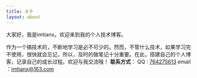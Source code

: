 ```yaml
---
title: 关于
layout: about
---
```

大家好，我是imtianx。欢迎来到我的个人技术博客。

作为一个搞技术的，不断地学习是必不可少的。然而，不管什么技术，如果学习完不使用，很快就会忘记，所以，及时的做笔记十分重要。在此，搭建自己的个人博客，记录自己的成长过程。欢迎与我交流哦！
**联系方式**：
QQ : <a target="_blank" href="http://wpa.qq.com/msgrd?v=3&uin=764275613&site=qq&menu=yes" alt="点击这里给我发消息">764275613</a>
email ：<a href="Mailto:imtianx@163.com">imtianx@163.com</a> 
